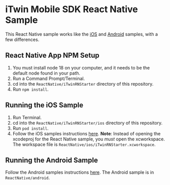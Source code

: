 # iTwin Mobile SDK React Native Sample

This React Native sample works like the [iOS](../iOS/README.md) and [Android](../Android/README.md) samples, with a few differences.

## React Native App NPM Setup

1. You must install node 18 on your computer, and it needs to be the default node found in your path.
1. Run a Command Prompt/Terminal.
1. cd into the `ReactNative/iTwinRNStarter` directory of this repository.
1. Run `npm install`.

## Running the iOS Sample

1. Run Terminal.
1. cd into the `ReactNative/iTwinRNStarter/ios` directory of this repository.
1. Run `pod install`.
1. Follow the iOS samples instructions [here](../iOS/README.md). __Note__: Instead of opening the xcodeproj for the React Native sample, you _must_ open the xcworkspace. The workspace file is `ReactNative/ios/iTwinRNStarter.xcworkspace`.

## Running the Android Sample

Follow the Android samples instructions [here](../Android/README.md). The Android sample is in `ReactNative/android`.